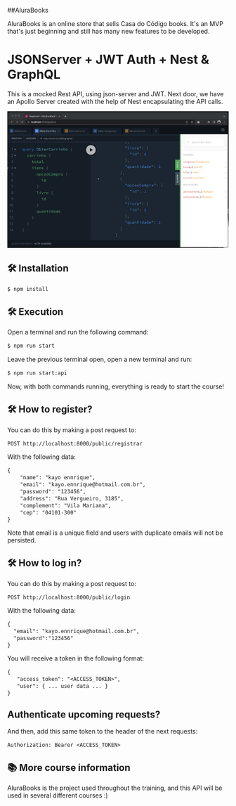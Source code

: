 ##AluraBooks

AluraBooks is an online store that sells Casa do Código books.
It's an MVP that's just beginning and still has many new features to be developed.

# JSONServer + JWT Auth + Nest & GraphQL

This is a mocked Rest API, using json-server and JWT.
Next door, we have an Apollo Server created with the help of Nest encapsulating the API calls.

![ScreenShot of GraphQL playground](screenshot.png)


## 🛠️ Installation

```bash
$ npm install
```

## 🛠️ Execution

Open a terminal and run the following command:

```bash
$ npm run start
```

Leave the previous terminal open, open a new terminal and run:

```bash
$ npm run start:api
```

Now, with both commands running, everything is ready to start the course!


## 🛠️ How to register?

You can do this by making a post request to:

```
POST http://localhost:8000/public/registrar
```

With the following data:


```
{
    "name": "kayo ennrique",
    "email": "kayo.ennrique@hotmail.com.br",
    "password": "123456",
    "address": "Rua Vergueiro, 3185",
    "complement": "Vila Mariana",
    "cep": "04101-300"
}
```

Note that email is a unique field and users with duplicate emails will not be persisted.

## 🛠️ How to log in?

You can do this by making a post request to:

```
POST http://localhost:8000/public/login
```

With the following data:


```
{
  "email": "kayo.ennrique@hotmail.com.br",
  "password":"123456"
}
```

You will receive a token in the following format:

```
{
   "access_token": "<ACCESS_TOKEN>",
   "user": { ... user data ... }
}
```

## Authenticate upcoming requests?

And then, add this same token to the header of the next requests:

```
Authorization: Bearer <ACCESS_TOKEN>
```

## 📚 More course information

AluraBooks is the project used throughout the training, and this API will be used in several different courses :)
